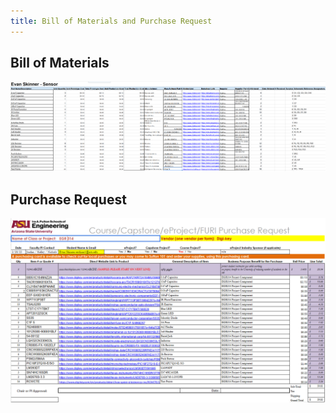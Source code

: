```yaml
---
title: Bill of Materials and Purchase Request
---
```


## Bill of Materials

![Bill of Materials](https://github.com/eeskinn1/eeskinn1.github.io/blob/main/Assets/BOM.png?raw=true)

## Purchase Request

![Purchase Request](https://github.com/eeskinn1/eeskinn1.github.io/blob/main/Assets/PurchaseRequest.png?raw=true)
